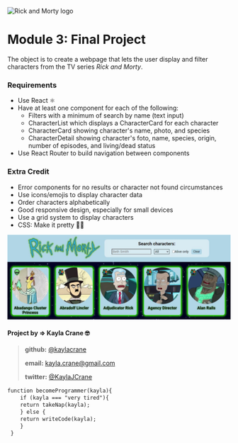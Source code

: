 ![Rick and Morty logo](https://github.com/Adalab/modulo-3-evaluacion-final-kaylacrane/blob/master/src/images/logo-rick-and-morty.png)

# Module 3: Final Project

The object is to create a webpage that lets the user display and filter characters from the TV series *Rick and Morty*. 

### Requirements
- Use React ⚛️ 
- Have at least one component for each of the following:
  - Filters with a minimum of search by name (text input)
  - CharacterList which displays a CharacterCard for each character
  - CharacterCard showing character's name, photo, and species
  - CharacterDetail showing character's foto, name, species, origin, number of episodes, and living/dead status
- Use React Router to build navigation between components

### Extra Credit
- Error components for no results or character not found circumstances
- Use icons/emojis to display character data
- Order characters alphabetically
- Good responsive design, especially for small devices
- Use a grid system to display characters
- CSS: Make it pretty 💄💋

![screenshot of search page](https://github.com/kaylacrane/modulo-3-evaluacion-final-kaylacrane/blob/master/rick-and-morty-page.JPG)

#### Project by => Kayla Crane 🤓

> **github:** [@kaylacrane](https://github.com/kaylacrane)
>
> **email:** <kayla.crane@gmail.com>
>
> **twitter:** [@KaylaJCrane](https://twitter.com/KaylaJCrane)

```
function becomeProgrammer(kayla){
    if (kayla === "very tired"){
    return takeNap(kayla);
    } else {
    return writeCode(kayla);
    }
 }
```
